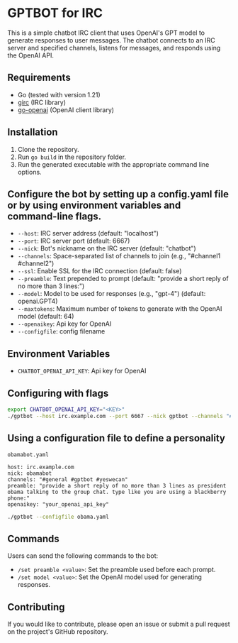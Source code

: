 # GPTBOT for IRC

This is a simple chatbot IRC client that uses OpenAI's GPT model to generate responses to user messages. The chatbot connects to an IRC server and specified channels, listens for messages, and responds using the OpenAI API.

## Requirements

- Go (tested with version 1.21)
- [girc](https://github.com/lrstanley/girc) (IRC library)
- [go-openai](https://github.com/sashabaranov/go-openai) (OpenAI client library)

## Installation

1. Clone the repository.
2. Run `go build` in the repository folder.
3. Run the generated executable with the appropriate command line options.

## Configure the bot by setting up a config.yaml file or by using environment variables and command-line flags. 

- `--host`: IRC server address (default: "localhost")
- `--port`: IRC server port (default: 6667)
- `--nick`: Bot's nickname on the IRC server (default: "chatbot")
- `--channels`: Space-separated list of channels to join (e.g., "#channel1 #channel2")
- `--ssl`: Enable SSL for the IRC connection (default: false)
- `--preamble`: Text prepended to prompt (default: "provide a short reply of no more than 3 lines:")
- `--model`: Model to be used for responses (e.g., "gpt-4") (default: openai.GPT4)
- `--maxtokens`:  Maximum number of tokens to generate with the OpenAI model (default: 64)
- `--openaikey`: Api key for OpenAI 
- `--configfile`: config filename

## Environment Variables

- `CHATBOT_OPENAI_API_KEY`: Api key for OpenAI 

## Configuring with flags
```bash
export CHATBOT_OPENAI_API_KEY="<KEY>"
./gptbot --host irc.example.com --port 6667 --nick gptbot --channels "#general #gptbot" --preamble "provide a short reply of no more than 3 lines:" 
```

## Using a configuration file to define a personality

`obamabot.yaml`
```
host: irc.example.com
nick: obamabot
channels: "#general #gptbot #yeswecan"
preamble: "provide a short reply of no more than 3 lines as president obama talking to the group chat. type like you are using a blackberry phone:"
openaikey: "your_openai_api_key"
```

```bash
./gptbot --configfile obama.yaml
```

## Commands

Users can send the following commands to the bot:

- `/set preamble <value>`: Set the preamble used before each prompt.
- `/set model <value>`: Set the OpenAI model used for generating responses.

## Contributing

If you would like to contribute, please open an issue or submit a pull request on the project's GitHub repository.
